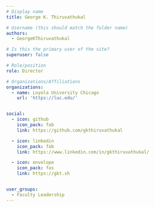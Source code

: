 ```yaml
---
# Display name
title: George K. Thiruvathukal

# Username (this should match the folder name)
authors:
  - GeorgeKThiruvathukal

# Is this the primary user of the site?
superuser: false

# Role/position
role: Director

# Organizations/Affiliations
organizations:
  - name: Loyola University Chicago
    url: 'https://luc.edu/'


social:
  - icon: github
    icon_pack: fab
    link: https://github.com/gkthiruvathukal

  - icon: linkedin
    icon_pack: fab
    link: https://www.linkedin.com/in/gkthiruvathukal/

  - icon: envelope
    icon_pack: fas
    link: https://gkt.sh


user_groups:
  - Faculty Leadership
---
```

